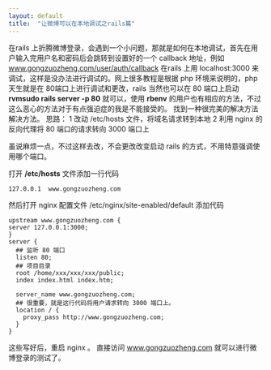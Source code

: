 ```yaml
---
layout: default
title:  "让微博可以在本地调试之rails篇"
---
```

在rails 上折腾微博登录，会遇到一个小问题，那就是如何在本地调试，首先在用户输入完用户名和密码后会跳转到设置好的一个 callback 地址，例如 www.gongzuozheng.com/user/auth/callback 
在rails 上用 localhost:3000 来调试，这样是没办法进行调试的。网上很多教程是根据 php 环境来说明的，php 天生就是在 80端口上进行调试和更改，rails 当然也可以在 80 端口上启动 **rvmsudo rails server -p 80**  就可以，使用 **rbenv** 的用户也有相应的方法，不过这么恶心的方法对于有点强迫症的我是不能接受的。
找到一种很完美的解决方法解决方法。
思路： 
1 改动 /etc/hosts 文件，将域名请求转到本地
2 利用 nginx 的反向代理将 80 端口的请求转向 3000 端口上

虽说麻烦一点，不过这样去改，不会更改改变启动 rails 的方式，不用特意强调使用哪个端口。

打开 **/etc/hosts** 文件添加一行代码

    127.0.0.1  www.gongzuozheng.com

然后打开 nginx 配置文件 /etc/nginx/site-enabled/default 添加代码

    upstream www.gongzuozheng.com {
    server 127.0.0.1:3000;
    }
    server {
      ## 监听 80 端口
      listen 80;
      ## 项目目录
      root /home/xxx/xxx/xxx/public;
      index index.html index.htm;

      server_name www.gongzuozheng.com;
      ## 很重要，就是这行代码将用户请求转向 3000 端口上。
      location / {
        proxy_pass http://www.gongzuozheng.com;
      }
    }

这些写好后，重启 nginx 。
直接访问 www.gongzuozheng.com 就可以进行微博登录的测试了。
